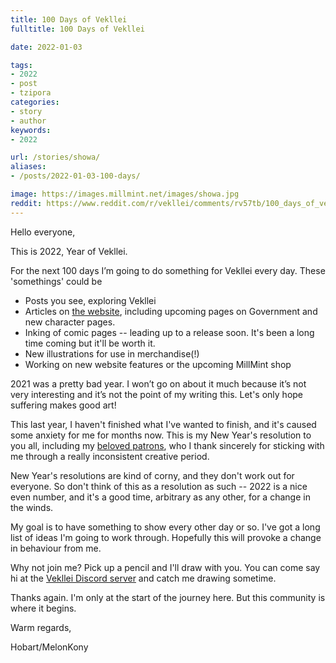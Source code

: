 ```yaml
---
title: 100 Days of Vekllei
fulltitle: 100 Days of Vekllei

date: 2022-01-03

tags: 
- 2022
- post
- tzipora
categories:
- story
- author
keywords:
- 2022

url: /stories/showa/
aliases:
- /posts/2022-01-03-100-days/

image: https://images.millmint.net/images/showa.jpg
reddit: https://www.reddit.com/r/vekllei/comments/rv57tb/100_days_of_vekllei/
---
```


Hello everyone,

This is 2022, Year of Vekllei.

For the next 100 days I’m going to do something for Vekllei every day. These 'somethings' could be

* Posts you see, exploring Vekllei
* Articles on [the website](https://millmint.net), including upcoming pages on Government and new character pages.
* Inking of comic pages -- leading up to a release soon. It's been a long time coming but it'll be worth it.
* New illustrations for use in merchandise(!)
* Working on new website features or the upcoming MillMint shop

2021 was a pretty bad year. I won’t go on about it much because it’s not very interesting and it’s not the point of my writing this. Let's only hope suffering makes good art!

This last year, I haven't finished what I've wanted to finish, and it's caused some anxiety for me for months now. This is my New Year's resolution to you all, including my [beloved patrons](https://www.patreon.com/vekllei), who I thank sincerely for sticking with me through a really inconsistent creative period.

New Year's resolutions are kind of corny, and they don't work out for everyone. So don't think of this as a resolution as such -- 2022 is a nice even number, and it's a good time, arbitrary as any other, for a change in the winds.

My goal is to have something to show every other day or so. I've got a long list of ideas I'm going to work through. Hopefully this will provoke a change in behaviour from me.

Why not join me? Pick up a pencil and I'll draw with you. You can come say hi at the [Vekllei Discord server](https://discord.gg/dCE6vSU) and catch me drawing sometime.

Thanks again. I'm only at the start of the journey here. But this community is where it begins.

Warm regards,

Hobart/MelonKony
